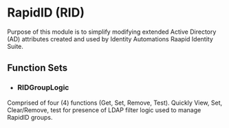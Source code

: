 # RapidID (RID)

Purpose of this module is to simplify modifying extended Active Directory (AD) attributes created and used by Identity Automations Raapid Identity Suite.

## Function Sets
- ### RIDGroupLogic
Comprised of four (4) functions (Get, Set, Remove, Test).  Quickly View, Set, Clear/Remove, test for presence of LDAP filter logic used to manage RapidID groups.